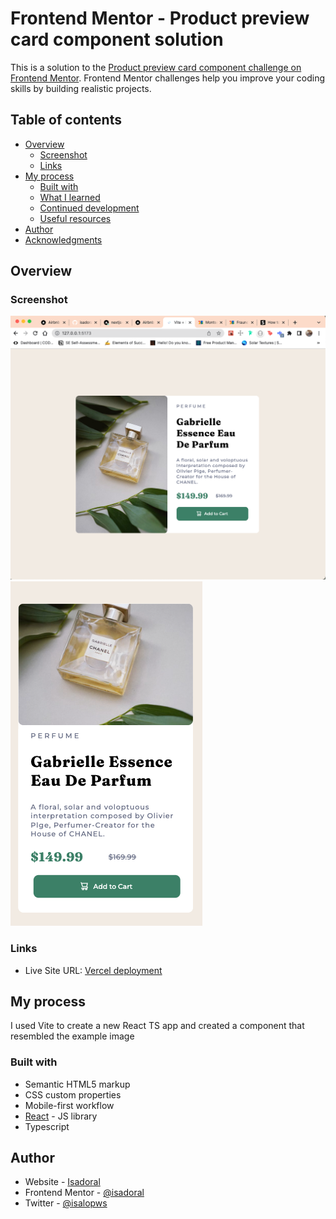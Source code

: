 # Frontend Mentor - Product preview card component solution

This is a solution to the [Product preview card component challenge on Frontend Mentor](https://www.frontendmentor.io/challenges/product-preview-card-component-GO7UmttRfa). Frontend Mentor challenges help you improve your coding skills by building realistic projects.

## Table of contents

- [Overview](#overview)
  - [Screenshot](#screenshot)
  - [Links](#links)
- [My process](#my-process)
  - [Built with](#built-with)
  - [What I learned](#what-i-learned)
  - [Continued development](#continued-development)
  - [Useful resources](#useful-resources)
- [Author](#author)
- [Acknowledgments](#acknowledgments)

## Overview

### Screenshot

![](src/assets/images/screenshot-desktop.png)
![](src/assets/images/screenshot-mobile.png)

### Links

- Live Site URL: [Vercel deployment](https://product-preview-challenge-seven.vercel.app/)

## My process

I used Vite to create a new React TS app and created a component that resembled the example image

### Built with

- Semantic HTML5 markup
- CSS custom properties
- Mobile-first workflow
- [React](https://reactjs.org/) - JS library
- Typescript

## Author

- Website - [Isadoral](https://www.your-site.com)
- Frontend Mentor - [@isadoral](https://www.frontendmentor.io/profile/isadoral)
- Twitter - [@isalopws](https://www.twitter.com/isalopws)
